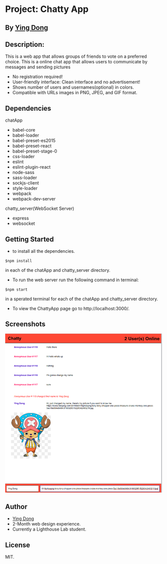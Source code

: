 # Project: Chatty App

## By [Ying Dong](https://github.com/dongyingname)

## Description:

This is a web app that allows groups of friends to vote on a preferred choice.
This is a online chat app that allows users to communicate by messages and sending pictures

- No registration required!
- User-friendly interface: Clean interface and no advertisement!
- Shows number of users and usernames(optional) in colors.
- Compatible with URLs images in PNG, JPEG, and GIF format.

## Dependencies

chatApp
- babel-core
- babel-loader
- babel-preset-es2015
- babel-preset-react
- babel-preset-stage-0
- css-loader
- eslint
- eslint-plugin-react
- node-sass
- sass-loader
- sockjs-client
- style-loader
- webpack
- webpack-dev-server

chatty_server(WebSocket Server)
- express
- websocket

## Getting Started

- to install all the dependencies.

```
$npm install
```
in each of the chatApp and chatty_server directory.

- To run the web server run the following command in terminal:

```
$npm start
```
in a sperated terminal for each of the chatApp and chatty_server directory.

- To view the ChattyApp page go to http://localhost:3000/.

## Screenshots

![ChattyApp](./screenshots/chattyapp.png)

## Author

- [Ying Dong](https://github.com/dongyingname)
- 2-Month web design experience.
- Currently a Lighthouse Lab student.

## License

MIT.
